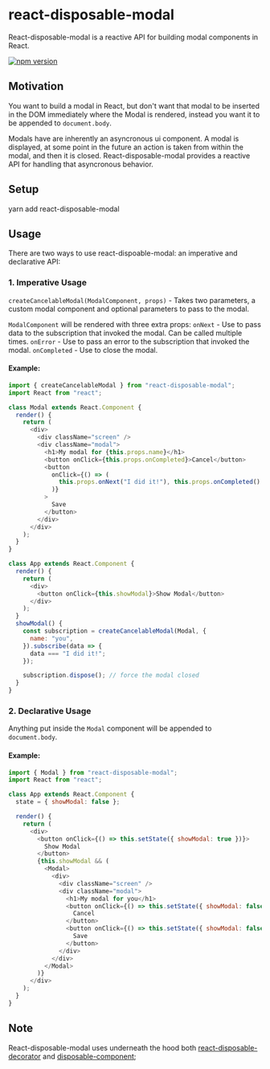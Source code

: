 # react-disposable-modal
React-disposable-modal is a reactive API for building modal components in React.

[![npm version](https://img.shields.io/npm/v/react-disposable-modal.svg?style=flat-square)](https://www.npmjs.org/package/react-disposable-modal)

## Motivation
You want to build a modal in React, but don't want that modal to be
inserted in the DOM immediately where the Modal is rendered, instead you
want it to be appended to `document.body`.

Modals have are inherently an asyncronous ui component. A modal is
displayed, at some point in the future an action is taken from within
the modal, and then it is closed. React-disposable-modal provides a
reactive API for handling that asyncronous behavior.

## Setup
yarn add react-disposable-modal

## Usage

There are two ways to use react-dispoable-modal: an imperative and
declarative API:

### 1. Imperative Usage

`createCancelableModal(ModalComponent, props)` - Takes two parameters, a
custom modal component and optional parameters to pass to the modal.

`ModalComponent` will be rendered with three extra props:
`onNext` - Use to pass data to the subscription that invoked the modal. Can be called multiple times.
`onError` - Use to pass an error to the subscription that invoked the modal.
`onCompleted` - Use to close the modal.

#### Example:

```js
import { createCancelableModal } from "react-disposable-modal";
import React from "react";

class Modal extends React.Component {
  render() {
    return (
      <div>
        <div className="screen" />
        <div className="modal">
          <h1>My modal for {this.props.name}</h1>
          <button onClick={this.props.onCompleted}>Cancel</button>
          <button
            onClick={() => (
              this.props.onNext("I did it!"), this.props.onCompleted()
            )}
          >
            Save
          </button>
        </div>
      </div>
    );
  }
}

class App extends React.Component {
  render() {
    return (
      <div>
        <button onClick={this.showModal}>Show Modal</button>
      </div>
    );
  }
  showModal() {
    const subscription = createCancelableModal(Modal, {
      name: "you",
    }).subscribe(data => {
      data === "I did it!";
    });

    subscription.dispose(); // force the modal closed
  }
}
```

### 2. Declarative Usage
Anything put inside the `Modal` component will be appended to `document.body`.

#### Example:

```js
import { Modal } from "react-disposable-modal";
import React from "react";

class App extends React.Component {
  state = { showModal: false };

  render() {
    return (
      <div>
        <button onClick={() => this.setState({ showModal: true })}>
          Show Modal
        </button>
        {this.showModal && (
          <Modal>
            <div>
              <div className="screen" />
              <div className="modal">
                <h1>My modal for you</h1>
                <button onClick={() => this.setState({ showModal: false })}>
                  Cancel
                </button>
                <button onClick={() => this.setState({ showModal: false })}>
                  Save
                </button>
              </div>
            </div>
          </Modal>
        )}
      </div>
    );
  }
}
```

## Note

React-disposable-modal uses underneath the hood both [react-disposable-decorator](https://github.com/CanopyTax/react-disposable-decorator) and [disposable-component](https://github.com/CanopyTax/disposable-component);
